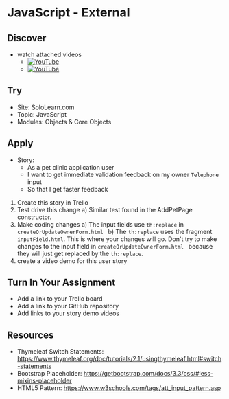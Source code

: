 # JavaScript - External

## Discover
-  watch attached videos
	- [![YouTube](https://i.ytimg.com/vi/IKNkkzmsbzg/default.jpg)](https://www.youtube.com/watch?v=IKNkkzmsbzg)
	- [![YouTube](https://i.ytimg.com/vi/7DG3kCDx53c/default.jpg)](https://www.youtube.com/watch?v=7DG3kCDx53c)

## Try
- Site: SoloLearn.com
- Topic: JavaScript
- Modules: Objects & Core Objects

## Apply
- Story: 
	- As a pet clinic application user
	- I want to get immediate validation feedback on my owner `Telephone` input 
	- So that I get faster feedback

1) Create this story in Trello
2) Test drive this change
a) Similar test found in the AddPetPage constructor.
3) Make coding changes
a) The input fields use `th:replace` in `createOrUpdateOwnerForm.html `
b) The `th:replace` uses the fragment `inputField.html`. This is where your changes will go. Don't try to make changes to the input field in `createOrUpdateOwnerForm.html ` because they will just get replaced by the `th:replace`.
4) create a video demo for this user story

## Turn In Your Assignment
- Add a link to your Trello board
- Add a link to your GitHub repository
- Add links to your story demo videos

## Resources
- Thymeleaf Switch Statements: https://www.thymeleaf.org/doc/tutorials/2.1/usingthymeleaf.html#switch-statements
- Bootstrap Placeholder: https://getbootstrap.com/docs/3.3/css/#less-mixins-placeholder
- HTML5 Pattern: https://www.w3schools.com/tags/att_input_pattern.asp